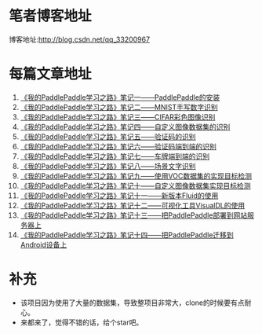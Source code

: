 # 笔者博客地址
博客地址:http://blog.csdn.net/qq_33200967

# 每篇文章地址

1. [《我的PaddlePaddle学习之路》笔记一——PaddlePaddle的安装](http://blog.csdn.net/qq_33200967/article/details/79071926)
2. [《我的PaddlePaddle学习之路》笔记二——MNIST手写数字识别](http://blog.csdn.net/qq_33200967/article/details/79095172)
3. [《我的PaddlePaddle学习之路》笔记三——CIFAR彩色图像识别](http://blog.csdn.net/qq_33200967/article/details/79095224)
4. [《我的PaddlePaddle学习之路》笔记四——自定义图像数据集的识别](http://blog.csdn.net/qq_33200967/article/details/79095265)
5. [《我的PaddlePaddle学习之路》笔记五——验证码的识别](http://blog.csdn.net/qq_33200967/article/details/79095295)
6. [《我的PaddlePaddle学习之路》笔记六——验证码端到端的识别](http://blog.csdn.net/qq_33200967/article/details/79233565)
7. [《我的PaddlePaddle学习之路》笔记七——车牌端到端的识别](http://blog.csdn.net/qq_33200967/article/details/79095335)
8. [《我的PaddlePaddle学习之路》笔记八——场景文字识别](http://blog.csdn.net/qq_33200967/article/details/79127138)
9. [《我的PaddlePaddle学习之路》笔记九——使用VOC数据集的实现目标检测](http://blog.csdn.net/qq_33200967/article/details/79126780)
10. [《我的PaddlePaddle学习之路》笔记十——自定义图像数据集实现目标检测](http://blog.csdn.net/qq_33200967/article/details/79126830)
11. [《我的PaddlePaddle学习之路》笔记十一——新版本Fluid的使用](http://blog.csdn.net/qq_33200967/article/details/79126897)
12. [《我的PaddlePaddle学习之路》笔记十二——可视化工具VisualDL的使用](http://blog.csdn.net/qq_33200967/article/details/79127175)
13. [《我的PaddlePaddle学习之路》笔记十三——把PaddlePaddle部署到网站服务器上](http://blog.csdn.net/qq_33200967/article/details/79571511)
14. [《我的PaddlePaddle学习之路》笔记十四——把PaddlePaddle迁移到Android设备上](http://blog.csdn.net/qq_33200967/article/details/79127017)

# 补充
 - 该项目因为使用了大量的数据集，导致整项目非常大，clone的时候要有点耐心。
 - 来都来了，觉得不错的话，给个star吧。